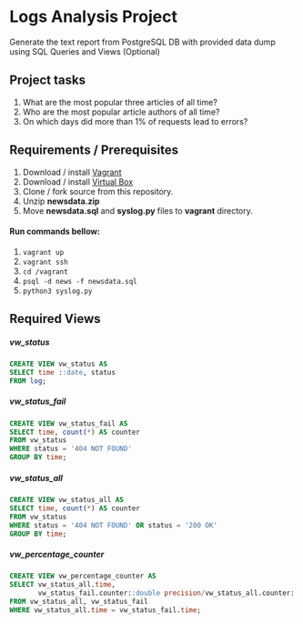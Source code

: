 # Logs Analysis Project
Generate the text report from PostgreSQL DB with provided data dump 
using SQL Queries and Views (Optional)

## Project tasks
1. What are the most popular three articles of all time?
2. Who are the most popular article authors of all time?
3. On which days did more than 1% of requests lead to errors?

## Requirements / Prerequisites
1. Download / install [Vagrant](https://www.vagrantup.com/)
2. Download / install [Virtual Box](https://www.virtualbox.org/)
3. Clone / fork source from this repository.
4. Unzip **newsdata.zip**
5. Move **newsdata.sql** and **syslog.py** files to **vagrant** directory.

#### Run commands bellow: 
1. ```vagrant up```
2. ```vagrant ssh``` 
3. ```cd /vagrant``` 
4. ```psql -d news -f newsdata.sql``` 
5. ```python3 syslog.py``` 

## Required Views
##### vw_status
````sql
CREATE VIEW vw_status AS
SELECT time ::date, status
FROM log;
````
##### vw_status_fail
````sql
CREATE VIEW vw_status_fail AS
SELECT time, count(*) AS counter
FROM vw_status
WHERE status = '404 NOT FOUND'
GROUP BY time;
````
##### vw_status_all
````sql
CREATE VIEW vw_status_all AS
SELECT time, count(*) AS counter
FROM vw_status
WHERE status = '404 NOT FOUND' OR status = '200 OK'
GROUP BY time;
````
##### vw_percentage_counter
````sql
CREATE VIEW vw_percentage_counter AS
SELECT vw_status_all.time,
       vw_status_fail.counter::double precision/vw_status_all.counter::double precision * 100 AS percentage_fail
FROM vw_status_all, vw_status_fail
WHERE vw_status_all.time = vw_status_fail.time;
````